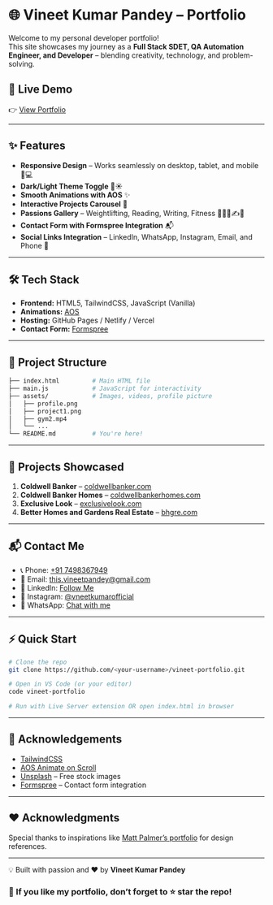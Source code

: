 # 🌐 Vineet Kumar Pandey – Portfolio

Welcome to my personal developer portfolio!  
This site showcases my journey as a **Full Stack SDET, QA Automation Engineer, and Developer** – blending creativity, technology, and problem-solving.

## 🚀 Live Demo

👉 [View Portfolio](https://letcodewithvineet.github.io/vineet-portfolio/)

---

## ✨ Features

- **Responsive Design** – Works seamlessly on desktop, tablet, and mobile 📱💻
- **Dark/Light Theme Toggle** 🌙☀️
- **Smooth Animations with AOS** ✨
- **Interactive Projects Carousel** 🎠
- **Passions Gallery** – Weightlifting, Reading, Writing, Fitness 🏋️‍♂️📖✍️🏃
- **Contact Form with Formspree Integration** 📬
- **Social Links Integration** – LinkedIn, WhatsApp, Instagram, Email, and Phone 🔗

---

## 🛠️ Tech Stack

- **Frontend:** HTML5, TailwindCSS, JavaScript (Vanilla)
- **Animations:** [AOS](https://michalsnik.github.io/aos/)
- **Hosting:** GitHub Pages / Netlify / Vercel
- **Contact Form:** [Formspree](https://formspree.io/)

---

## 📂 Project Structure

```bash
├── index.html         # Main HTML file
├── main.js            # JavaScript for interactivity
├── assets/            # Images, videos, profile picture
│   ├── profile.png
│   ├── project1.png
│   ├── gym2.mp4
│   └── ...
└── README.md          # You're here!
```

---

## 🌟 Projects Showcased

1. **Coldwell Banker** – [coldwellbanker.com](https://www.coldwellbanker.com/)
2. **Coldwell Banker Homes** – [coldwellbankerhomes.com](https://www.coldwellbankerhomes.com/)
3. **Exclusive Look** – [exclusivelook.com](https://exclusivelook.com/)
4. **Better Homes and Gardens Real Estate** – [bhgre.com](https://www.bhgre.com/)

---

## 📬 Contact Me

- 📞 Phone: [+91 7498367949](tel:+917498367949)
- 📧 Email: [this.vineetpandey@gmail.com](mailto:this.vineetpandey@gmail.com)
- 💼 LinkedIn: [Follow Me](https://www.linkedin.com/comm/mynetwork/discovery-see-all?usecase=PEOPLE_FOLLOWS&followMember=vineet-kumar-pandey20)
- 📸 Instagram: [@vneetkumarofficial](https://www.instagram.com/vneetkumarofficial?igsh=c3owZXFpZ2xwdHFi)
- 💬 WhatsApp: [Chat with me](https://wa.me/917498367949)

---

## ⚡ Quick Start

```bash
# Clone the repo
git clone https://github.com/<your-username>/vineet-portfolio.git

# Open in VS Code (or your editor)
code vineet-portfolio

# Run with Live Server extension OR open index.html in browser
```

---

## 🌈 Acknowledgements

- [TailwindCSS](https://tailwindcss.com/)
- [AOS Animate on Scroll](https://michalsnik.github.io/aos/)
- [Unsplash](https://unsplash.com/) – Free stock images
- [Formspree](https://formspree.io/) – Contact form integration

---

## ❤️ Acknowledgments

Special thanks to inspirations like [Matt Palmer’s portfolio](https://portfolio.mattpalmer.io/) for design references.

---

💡 Built with passion and ❤️ by **Vineet Kumar Pandey**

### 🌟 If you like my portfolio, don’t forget to ⭐ star the repo!
